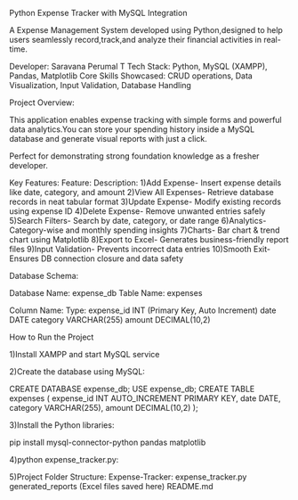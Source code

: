 Python Expense Tracker with MySQL Integration

A Expense Management System developed using Python,designed to help users seamlessly record,track,and analyze their financial activities in real-time.

Developer: Saravana Perumal T
Tech Stack: Python, MySQL (XAMPP), Pandas, Matplotlib
Core Skills Showcased: CRUD operations, Data Visualization, Input Validation, Database Handling

Project Overview:

This application enables expense tracking with simple forms and powerful data analytics.You can store your spending history inside a MySQL database and generate visual reports with just a click.

Perfect for demonstrating strong foundation knowledge as a fresher developer.

Key Features:
Feature:         	Description:
1)Add Expense-          Insert expense details like date, category, and amount
2)View All Expenses-	Retrieve database records in neat tabular format
3)Update Expense-	Modify existing records using expense ID
4)Delete Expense-	Remove unwanted entries safely
5)Search Filters-	Search by date, category, or date range
6)Analytics-	        Category-wise and monthly spending insights
7)Charts-       	Bar chart & trend chart using Matplotlib
8)Export to Excel-	Generates business-friendly report files
9)Input Validation- 	Prevents incorrect data entries
10)Smooth Exit- 	Ensures DB connection closure and data safety


Database Schema:

Database Name: expense_db
Table Name: expenses

Column Name:	Type:
expense_id	INT (Primary Key, Auto Increment)
date	        DATE
category	VARCHAR(255)
amount	        DECIMAL(10,2)

How to Run the Project

1)Install XAMPP and start MySQL service

2)Create the database using MySQL:

   CREATE DATABASE expense_db;
   USE expense_db;
   CREATE TABLE expenses (
   expense_id INT AUTO_INCREMENT PRIMARY KEY,
   date DATE,
   category VARCHAR(255),
   amount DECIMAL(10,2) );

3)Install the Python libraries:
 
   pip install mysql-connector-python pandas matplotlib

4)python expense_tracker.py:

5)Project Folder Structure:
   Expense-Tracker:
   expense_tracker.py
   generated_reports (Excel files saved here)
   README.md


